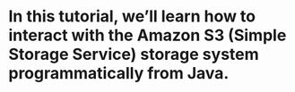 # In this tutorial, we’ll learn how to interact with the Amazon S3 (Simple Storage Service) storage system programmatically from Java.